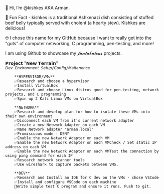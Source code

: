 👋 Hi, I’m @kishkes AKA Arman. 

🤠 Fun Fact - kishkes is a traditional Ashkenazi dish consisting of stuffed beef belly typically served with cholent (a hearty stew). Kishkes are delicious! 

🤓 I chose this name for my GitHub because I want to really get into the "guts" of computer networking, C programming, pen-testing, and more!

I am using Github to showcase my 𝓯𝓪𝓷𝓽𝓪𝓫𝓾𝓵𝓸𝓾𝓼 projects.

𝗣𝗿𝗼𝗷𝗲𝗰𝘁 "𝗡𝗲𝘄 𝗧𝗲𝗿𝗿𝗮𝗶𝗻"   
`𝘋𝘦𝘷 𝘌𝘯𝘷𝘪𝘳𝘰𝘯𝘮𝘦𝘯𝘵 𝘚𝘦𝘵𝘶𝘱/𝘊𝘰𝘯𝘧𝘪𝘨/𝘔𝘢𝘪𝘵𝘢𝘯𝘦𝘯𝘤𝘦`
      
        **HYPERVISOR/VMs**
        ✅Research and choose a hypervisor
        ✅Install VirtualBox
        ✅Research and choose Linux distros good for pen-testing, network projects, and C programming
        ✅Spin up 2 Kali Linux VMs on VirtualBox

        **NETWORK**
        ✅Research and develop plan for how to isolate these VMs into their own environment
        ✅Disconnect each VM from it's current network adapter
        ✅Create a new Network Adapter on each VM
        ✅Name Network adapter "arman.local"
        ✅Promiscuous mode - DENY
        ✅Enable the new Network Adapter on each VM
        ✅Enable the new Network Adapter on each VMCheck / Set static IP address on each VM
        ✅Enable the new Network Adapter on each VMTest the connection by using ping command for each IP
        ✅Research network scanner tools
        ✅Use wireshark to capture packets between VMS.
        
        **DEV**
        ✅Research and Install an IDE for C dev on the VMs - chose VSCode
        ✅Install and configure VSCode on each machine
        📝Write simple test C program and ensure it runs. Push to git.
        



<!---
kishkes/kishkes is a ✨ special ✨ repository because its `README.md` (this file) appears on your GitHub profile.
You can click the Preview link to take a look at your changes.
--->
